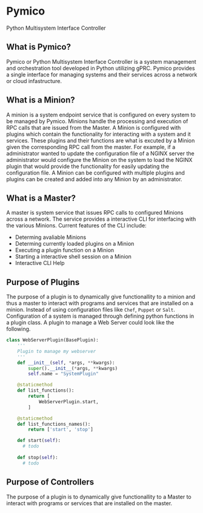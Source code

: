 # Pymico
Python Multisystem Interface Controller

## What is Pymico?
Pymico or Python Multisystem Interface Controller is a system management and orchestration tool developed in Python utilizing gPRC.
Pymico provides a single interface for managing systems and their services across a network or cloud infastructure.

## What is a Minion?
A minion is a system endpoint service that is configured on every system to be managed by Pymico. Minions handle the processing and execution of RPC calls that are issued from the Master. A Minion is configured with plugins which contain the functionality for interacting with a system and it services. These plugins and their functions are what is excuted by a Minion given the corresponding RPC call from the master. For example, if a administrator wanted to update the configuration file of a NGINX server the administrator would configure the Minion on the system to load the NGINX plugin that would provide the functionality for easily updating the configuration file. A Minion can be configured with multiple plugins and plugins can be created and added into any Minion by an administrator. 

## What is a Master?

A master is system service that issues RPC calls to configured Minions across a network. The service provides a interactive CLI for interfacing with the various Minions. Current features of the CLI include:

- Determing avaliable Minions
- Determing currently loaded plugins on a Minion
- Executing a plugin function on a Minion 
- Starting a interactive shell session on a Minion
- Interactive CLI Help

## Purpose of Plugins

The purpose of a plugin is to dynamically give functionallity to a 
minion and thus a master to interact with programs and services that
are installed on a minion. Instead of using configuration files like `Chef`, `Puppet` or `Salt`. Configuration of a system is managed through defining python functions in a plugin class. A plugin to manage a Web Server could look like the following.

```python 
class WebServerPlugin(BasePlugin):
    '''
    Plugin to manage my webserver
    '''
    def __init__(self, *args, **kwargs):
        super().__init__(*args, **kwargs)
        self.name = "SystemPlugin"

    @staticmethod
    def list_functions():
        return [
            WebServerPlugin.start,
        ]

    @staticmethod
    def list_functions_names():
        return ['start', 'stop']

    def start(self):
      # todo
    
    def stop(self):
      # todo

```

## Purpose of Controllers

The purpose of a plugin is to dynamically give functionallity to a 
Master to interact with programs or services that are installed on the master.
